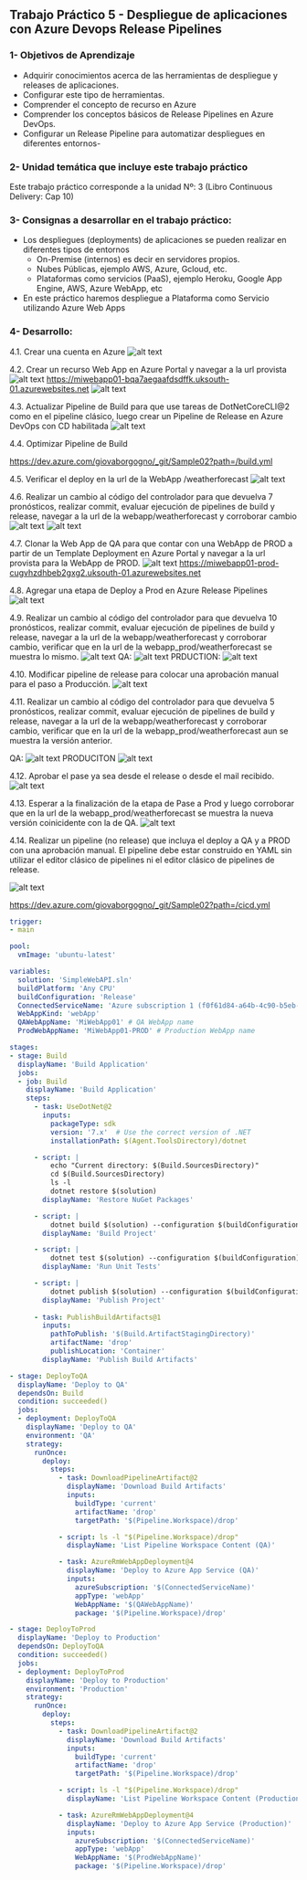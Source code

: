 ## Trabajo Práctico 5 - Despliegue de aplicaciones con Azure Devops Release Pipelines

### 1- Objetivos de Aprendizaje
 - Adquirir conocimientos acerca de las herramientas de despliegue y releases de aplicaciones.
 - Configurar este tipo de herramientas.
 - Comprender el concepto de recurso en Azure
 - Comprender los conceptos básicos de Release Pipelines en Azure DevOps.
 - Configurar un Release Pipeline para automatizar despliegues en diferentes entornos-

### 2- Unidad temática que incluye este trabajo práctico
Este trabajo práctico corresponde a la unidad Nº: 3 (Libro Continuous Delivery: Cap 10)

### 3- Consignas a desarrollar en el trabajo práctico:
 - Los despliegues (deployments) de aplicaciones se pueden realizar en diferentes tipos de entornos
   - On-Premise (internos) es decir en servidores propios.
   - Nubes Públicas, ejemplo AWS, Azure, Gcloud, etc.
   - Plataformas como servicios (PaaS), ejemplo Heroku, Google App Engine, AWS, Azure WebApp, etc
 - En este práctico haremos despliegue a Plataforma como Servicio utilizando Azure Web Apps

### 4- Desarrollo:
4.1\. Crear una cuenta en Azure
![alt text](img/image.png)

4.2\. Crear un recurso Web App en Azure Portal y navegar a la url provista
![alt text](img/image-1.png)
https://miwebapp01-bqa7aegaafdsdffk.uksouth-01.azurewebsites.net
![alt text](img/image-2.png)

4.3\. Actualizar Pipeline de Build para que use tareas de DotNetCoreCLI@2 como en el pipeline clásico, luego crear un Pipeline de Release en Azure DevOps con CD habilitada
![alt text](img/image-3.png)


4.4\. Optimizar Pipeline de Build

https://dev.azure.com/giovaborgogno/_git/Sample02?path=/build.yml

4.5\. Verificar el deploy en la url de la WebApp /weatherforecast
![alt text](img/image-4.png)

4.6\. Realizar un cambio al código del controlador para que devuelva 7 pronósticos, realizar commit, evaluar ejecución de pipelines de build y release, navegar a la url de la webapp/weatherforecast y corroborar cambio
![alt text](img/image-5.png)
![alt text](img/image-6.png)

4.7\. Clonar la Web App de QA para que contar con una WebApp de PROD a partir de un Template Deployment en Azure Portal y navegar a la url provista para la WebApp de PROD.
![alt text](img/image-7.png)
https://miwebapp01-prod-cugvhzdhbeb2gxg2.uksouth-01.azurewebsites.net

4.8\. Agregar una etapa de Deploy a Prod en Azure Release Pipelines 
![alt text](img/image-9.png)

4.9\.  Realizar un cambio al código del controlador para que devuelva 10 pronósticos, realizar commit, evaluar ejecución de pipelines de build y release, navegar a la url de la webapp/weatherforecast y corroborar cambio, verificar que en la url de la webapp_prod/weatherforecast se muestra lo mismo.
![alt text](img/image-8.png)
QA:
![alt text](img/image-10.png)
PRDUCTION:
![alt text](img/image-11.png)

4.10\. Modificar pipeline de release para colocar una aprobación manual para el paso a Producción.
![alt text](img/image-12.png)

4.11\. Realizar un cambio al código del controlador para que devuelva 5 pronósticos, realizar commit, evaluar ejecución de pipelines de build y release, navegar a la url de la webapp/weatherforecast y corroborar cambio, verificar que en la url de la webapp_prod/weatherforecast aun se muestra la versión anterior.

QA:
![alt text](img/image-13.png)
PRODUCITON
![alt text](img/image-14.png)

4.12\. Aprobar el pase ya sea desde el release o desde el mail recibido. 
![alt text](img/image-15.png)

4.13\. Esperar a la finalización de la etapa de Pase a Prod y luego corroborar que en la url de la webapp_prod/weatherforecast se muestra la nueva versión coinicidente con la de QA.
![alt text](img/image-16.png)

4.14\. Realizar un pipeline (no release) que incluya el deploy a QA y a PROD con una aprobación manual. El pipeline debe estar construido en YAML sin utilizar el editor clásico de pipelines ni el editor clásico de pipelines de release.
 
 ![alt text](img/image-17.png)

https://dev.azure.com/giovaborgogno/_git/Sample02?path=/cicd.yml
```yml
trigger:
- main

pool:
  vmImage: 'ubuntu-latest'

variables:
  solution: 'SimpleWebAPI.sln'
  buildPlatform: 'Any CPU'
  buildConfiguration: 'Release'
  ConnectedServiceName: 'Azure subscription 1 (f0f61d84-a64b-4c90-b5eb-1afb142488f8)' # Subscription ID
  WebAppKind: 'webApp'
  QAWebAppName: 'MiWebApp01' # QA WebApp name
  ProdWebAppName: 'MiWebApp01-PROD' # Production WebApp name

stages:
- stage: Build
  displayName: 'Build Application'
  jobs:
  - job: Build
    displayName: 'Build Application'
    steps:
      - task: UseDotNet@2
        inputs:
          packageType: sdk
          version: '7.x'  # Use the correct version of .NET
          installationPath: $(Agent.ToolsDirectory)/dotnet

      - script: |
          echo "Current directory: $(Build.SourcesDirectory)"
          cd $(Build.SourcesDirectory)
          ls -l
          dotnet restore $(solution)
        displayName: 'Restore NuGet Packages'

      - script: |
          dotnet build $(solution) --configuration $(buildConfiguration)
        displayName: 'Build Project'

      - script: |
          dotnet test $(solution) --configuration $(buildConfiguration)
        displayName: 'Run Unit Tests'

      - script: |
          dotnet publish $(solution) --configuration $(buildConfiguration) --output $(Build.ArtifactStagingDirectory) --no-build
        displayName: 'Publish Project'
      
      - task: PublishBuildArtifacts@1
        inputs:
          pathToPublish: '$(Build.ArtifactStagingDirectory)'
          artifactName: 'drop'
          publishLocation: 'Container'
        displayName: 'Publish Build Artifacts'

- stage: DeployToQA
  displayName: 'Deploy to QA'
  dependsOn: Build
  condition: succeeded()
  jobs:
  - deployment: DeployToQA
    displayName: 'Deploy to QA'
    environment: 'QA'
    strategy:
      runOnce:
        deploy:
          steps:
            - task: DownloadPipelineArtifact@2
              displayName: 'Download Build Artifacts'
              inputs:
                buildType: 'current'
                artifactName: 'drop'
                targetPath: '$(Pipeline.Workspace)/drop'

            - script: ls -l "$(Pipeline.Workspace)/drop"
              displayName: 'List Pipeline Workspace Content (QA)'

            - task: AzureRmWebAppDeployment@4
              displayName: 'Deploy to Azure App Service (QA)'
              inputs:
                azureSubscription: '$(ConnectedServiceName)'
                appType: 'webApp'
                WebAppName: '$(QAWebAppName)'
                package: '$(Pipeline.Workspace)/drop'

- stage: DeployToProd
  displayName: 'Deploy to Production'
  dependsOn: DeployToQA
  condition: succeeded()
  jobs:
  - deployment: DeployToProd
    displayName: 'Deploy to Production'
    environment: 'Production'
    strategy:
      runOnce:
        deploy:
          steps:
            - task: DownloadPipelineArtifact@2
              displayName: 'Download Build Artifacts'
              inputs:
                buildType: 'current'
                artifactName: 'drop'
                targetPath: '$(Pipeline.Workspace)/drop'

            - script: ls -l "$(Pipeline.Workspace)/drop"
              displayName: 'List Pipeline Workspace Content (Production)'

            - task: AzureRmWebAppDeployment@4
              displayName: 'Deploy to Azure App Service (Production)'
              inputs:
                azureSubscription: '$(ConnectedServiceName)'
                appType: 'webApp'
                WebAppName: '$(ProdWebAppName)'
                package: '$(Pipeline.Workspace)/drop'
```

